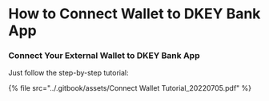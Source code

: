 # How to Connect Wallet to DKEY Bank App



### Connect Your External Wallet to DKEY Bank App

Just follow the step-by-step tutorial:

{% file src="../.gitbook/assets/Connect Wallet Tutorial_20220705.pdf" %}



